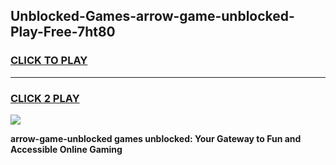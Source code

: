 
## Unblocked-Games-arrow-game-unblocked-Play-Free-7ht80
<h3>
<a href="https://premium76.site?title=arrow-game-unblocked&ref=22A">CLICK TO PLAY</a></h3>
<hr>

<h3>
<a href="https://premium76.site?title=arrow-game-unblocked&ref=22A">CLICK 2 PLAY</a>
  
</h3>

<a href="https://premium76.site?title=arrow-game-unblocked&ref=22A"><img src="https://clearcache.store/games.png"></a>


**arrow-game-unblocked games unblocked: Your Gateway to Fun and Accessible Online Gaming**
